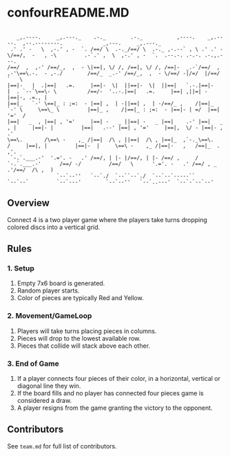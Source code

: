 # confourREADME.MD
``` 

   _,.----.     _,.---._    .-._        .-._           ,----.    _,.----.  ,--.--------.             _,---.     _,.---._                             
 .' .' -   \  ,-.' , -  `. /==/ \  .-._/==/ \  .-._ ,-.--` , \ .' .' -   \/==/,  -   , -\         .-`.' ,  \  ,-.' , -  `.  .--.-. .-.-. .-.,.---.   
/==/  ,  ,-' /==/_,  ,  - \|==|, \/ /, /==|, \/ /, /==|-  _.-`/==/  ,  ,-'\==\.-.  - ,-./        /==/_  _.-' /==/_,  ,  - \/==/ -|/=/  |/==/  `   \  
|==|-   |  .|==|   .=.     |==|-  \|  ||==|-  \|  ||==|   `.-.|==|-   |  . `--`\==\- \          /==/-  '..-.|==|   .=.     |==| ,||=| -|==|-, .=., | 
|==|_   `-' \==|_ : ;=:  - |==| ,  | -||==| ,  | -/==/_ ,    /|==|_   `-' \     \==\_ \         |==|_ ,    /|==|_ : ;=:  - |==|- | =/  |==|   '='  / 
|==|   _  , |==| , '='     |==| -   _ ||==| -   _ |==|    .-' |==|   _  , |     |==|- |         |==|   .--' |==| , '='     |==|,  \/ - |==|- ,   .'  
\==\.       /\==\ -    ,_ /|==|  /\ , ||==|  /\ , |==|_  ,`-._\==\.       /     |==|, |         |==|-  |     \==\ -    ,_ /|==|-   ,   /==|_  . ,'.  
 `-.`.___.-'  '.='. -   .' /==/, | |- |/==/, | |- /==/ ,     / `-.`.___.-'      /==/ -/         /==/   \      '.='. -   .' /==/ , _  .'/==/  /\ ,  ) 
                `--`--''   `--`./  `--``--`./  `--`--`-----``                   `--`--`         `--`---'        `--`--''   `--`..---'  `--`-`--`--'  

```
## Overview
Connect 4 is a two player game where the players take turns dropping colored discs into a vertical grid.
## Rules
### 1. Setup
1. Empty 7x6 board is generated.
2. Random player starts. 
3. Color of pieces are typically Red and Yellow.
### 2. Movement/GameLoop
1. Players will take turns placing pieces in columns.
2. Pieces will drop to the lowest available row.
3. Pieces that collide will stack above each other.
### 3. End of Game
1. If a player connects four pieces of their color, in a horizontal, vertical or diagonal line they win.
2. If the board fills and no player has connected four pieces game is considered a draw.
3. A player resigns from the game granting the victory to the opponent.
## Contributors
See `team.md` for full list of contributors.

